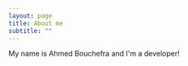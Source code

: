 ```yaml
---
layout: page
title: About me
subtitle: ""
---
```


My name is Ahmed Bouchefra and I'm a developer!


